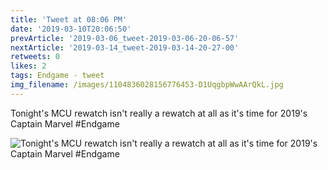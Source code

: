 ```yaml
---
title: 'Tweet at 08:06 PM'
date: '2019-03-10T20:06:50'
prevArticle: '2019-03-06_tweet-2019-03-06-20-06-57'
nextArticle: '2019-03-14_tweet-2019-03-14-20-27-00'
retweets: 0
likes: 2
tags: Endgame - tweet
img_filename: /images/1104836028156776453-D1UqgbpWwAArQkL.jpg
---
```

Tonight's MCU rewatch isn't really a rewatch at all as it's time for 2019's Captain Marvel #Endgame

![Tonight's MCU rewatch isn't really a rewatch at all as it's time for 2019's Captain Marvel #Endgame](/images/1104836028156776453-D1UqgbpWwAArQkL.jpg "Tonight's MCU rewatch isn't really a rewatch at all as it's time for 2019's Captain Marvel #Endgame")